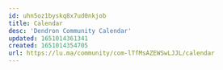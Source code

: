 ```yaml
---
id: uhn5oz1byskq8x7ud0nkjob
title: Calendar
desc: 'Dendron Community Calendar'
updated: 1651014361341
created: 1651014354705
url: https://lu.ma/community/com-lTfMsAZEWSwLJJL/calendar
---
```


